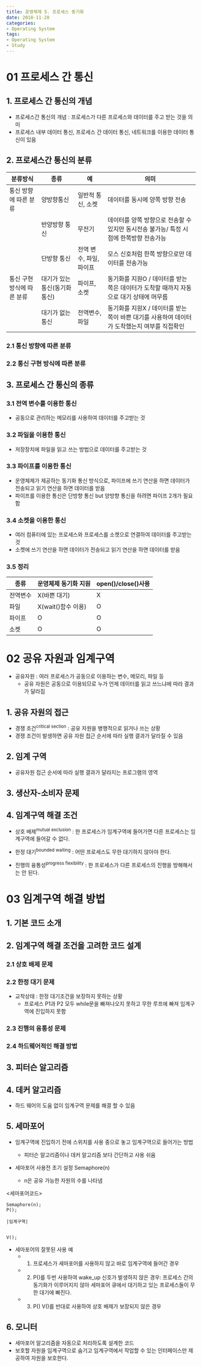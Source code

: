 ```yaml
---
title: 운영체제 5. 프로세스 동기화
date: 2018-11-28
categories:
- Operating System
tags:
- Operating System
- Study
---
```

# 01 프로세스 간 통신




## 1. 프로세스 간 통신의 개념

- 프로세스간 통신의 개념 : 프로세스가 다른 프로세스와 데이터를 주고 받는 것을 의미
- 프로세스 내부 데이터 통신, 프로세스 간 데이터 통신, 네트워크를 이용한 데이터 통신이 있음

## 2. 프로세스간 통신의 분류

|분류방식 | 종류 | 예 | 의미|
| --- | --- | --- |---|
| 통신 방향에 따른 분류 |양방향통신|일반적 통신, 소켓|데이터를 동시에 양쪽 방향 전송|
||반양방향 통신|무전기|데이터를 양쪽 방향으로 전송할 수 있지만 동시전송 불가능/ 특정 시점에 한쪽방향 전송가능|
||단방향 통신| 전역 변수, 파일, 파이프|모스 신호처럼 한쪽 방향으로만 데이터를 전송가능|
|통신 구현 방식에 따른 분류| 대기가 있는 통신(동기화 통신)| 파이프, 소켓|동기화를 지원O / 데이터를 받는 쪽은 데이터가 도착할 때까지 자동으로 대기 상태에 머무름|
|| 대기가 없는 통신|전역변수, 파일|동기화를 지원X / 데이터를 받는 쪽이 바쁜 대기를 사용하여 데이터가 도착했는지 여부를 직접확인|



### 2.1 통신 방향에 따른 분류
### 2.2 통신 구현 방식에 따른 분류

## 3. 프로세스 간 통신의 종류
### 3.1 전역 변수를 이용한 통신
- 공동으로 관리하는 메모리를 사용하여 데이터를 주고받는 것

### 3.2 파일을 이용한 통신
- 저장장치에 파일을 읽고 쓰는 방법으로 데이터를 주고받는 것

### 3.3 파이프를 이용한 통신
- 운영체제가 제공하는 동기화 통신 방식으로, 파이프에 쓰기 연산을 하면 데이터가 전송되고 읽기 연산을 하면 데이터를 받음
- 파이프를 이용한 통신은 단방향 통신 but 양방향 통신을 하려면 파이프 2개가 필요함

### 3.4 소켓을 이용한 통신
- 여러 컴퓨터에 있는 프로세스와 프로세스를 소켓으로 연결하여 데이터를 주고받는 것
- 소켓에 쓰기 연산을 하면 데이터가 전송되고 읽기 연산을 하면 데이터를 받음

### 3.5 정리

|종류|운영체제 동기화 지원|open()/close()사용|
|---|---|---|
|전역변수|X(바쁜 대기)| X|
|파일|X(wait()함수 이용)| O|
|파이프|O|O|
|소켓|O|O|

# 02 공유 자원과 임계구역

- 공유자원 : 여러 프로세스가 공동으로 이용하는 변수, 메모리, 파일 등
  - 공유 자원은 공동으로 이용되므로 누가 언제 데이터를 읽고 쓰느냐에 따라 결과가 달라짐

## 1. 공유 자원의 접근

- 경쟁 조건<sup>critical section</sup> : 공유 자원을 병행적으로 읽거나 쓰는 상황
- 경쟁 조건이 발생하면 공유 자원 접근 순서에 따라 실행 결과가 달라질 수 있음

## 2. 임계 구역
- 공유자원 접근 순서에 따라 실행 결과가 달라지는 프로그램의 영역

## 3. 생산자-소비자 문제

## 4. 임계구역 해결 조건

- 상호 배제<sup>mutual exclusion</sup>  : 한 프로세스가 임계구역에 들어가면 다른 프로세스는 임계구역에 들어갈 수 없다.

- 한정 대기<sup>bounded waiting</sup>  : 어떤 프로세스도 무한 대기하지 않아야 한다.

- 진행의 융통성<sup>progress flexibility</sup>  : 한 프로세스가 다른 프로세스의 진행을 방해해서는 안 된다.



# 03 임계구역 해결 방법

## 1. 기본 코드 소개

## 2. 임계구역 해결 조건을 고려한 코드 설계

### 2.1 상호 배제 문제


### 2.2 한정 대기 문제
- 교착상태 : 한정 대기조건을 보장하지 못하는 상황
  - 프로세스 P1과 P2 모두 while문을 빠져나오지 못하고 무한 루프에 빠져 임계구역에 진입하지 못함

### 2.3 진행의 융통성 문제
### 2.4 하드웨어적인 해결 방법

## 3. 피터슨 알고리즘


## 4. 데커 알고리즘
- 하드 웨어의 도움 없이 임계구역 문제를 해결 할 수 있음

## 5. 세마포어
- 임계구역에 진입하기 전에 스위치를 사용 중으로 놓고 임계구역으로 들어가는 방법
  - 피터슨 알고리즘이나 데커 알고리즘 보다 간단하고 사용 쉬움


- 세마포어 사용전 초기 설정 Semaphore(n)
  - n은 공유 가능한 자원의 수를 나타냄



<세마포어코드>


    Semaphore(n);
    P();

    |임계구역|


    V();


- 세마포어의 잘못된 사용 예
  - 1) 프로세스가 세마포어를 사용하지 않고 바로 임계구역에 들어간 경우
  - 2) P()를 두번 사용하여 wake_up 신호가 발생하지 않은 경우: 프로세스 간의 동기화가 이루어지지 않아 세마포어 큐에서 대기하고 있는 프로세스들이 무한 대기에 빠진다.
  - 3) P() V()를 반대로 사용하여 상호 배제가 보장되지 않은 경우

## 6. 모니터
- 세마포어 알고리즘을 자동으로 처리하도록 설계한 코드
- 보호할 자원을 임계구역으로 숨기고 임계구역에서 작업할 수 있는 인터페이스만 제공하여 자원을 보호한다.
